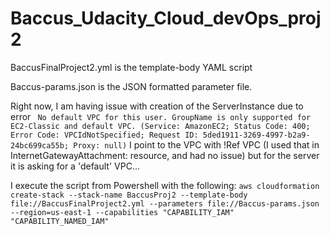 # Baccus_Udacity_Cloud_devOps_proj2

BaccusFinalProject2.yml is the template-body YAML script

Baccus-params.json is the JSON formatted parameter file.

Right now, I am having issue with creation of the ServerInstance due to error 
``` No default VPC for this user. GroupName is only supported for EC2-Classic and default VPC. (Service: AmazonEC2; Status Code: 400; Error Code: VPCIdNotSpecified; Request ID: 5ded1911-3269-4997-b2a9-24bc699ca55b; Proxy: null)```
I point to the VPC with !Ref VPC (I used that in InternetGatewayAttachment: resource, and had no issue) but for the server it is asking for a 'default' VPC...

I execute the script from Powershell with the following:
``` aws cloudformation create-stack --stack-name BaccusProj2 --template-body file://BaccusFinalProject2.yml --parameters file://Baccus-params.json --region=us-east-1 --capabilities "CAPABILITY_IAM" "CAPABILITY_NAMED_IAM" ```
